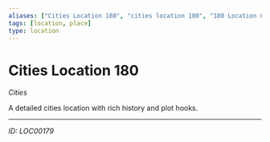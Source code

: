 ```yaml
---
aliases: ["Cities Location 180", "cities location 180", "180 Location Cities"]
tags: [location, place]
type: location
---
```


# Cities Location 180

*Cities*

A detailed cities location with rich history and plot hooks.

---
*ID: LOC00179*